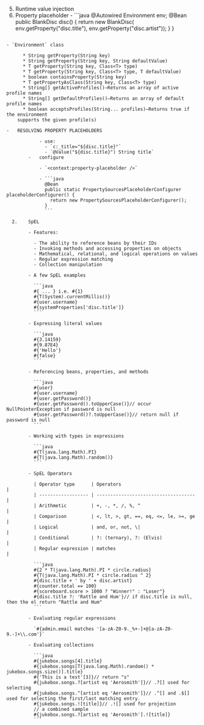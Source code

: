 5. Runtime value injection
  1. Property placeholder
    - ```java
      @Autowired
      Environment env;
      @Bean
      public BlankDisc disc() {
        return new BlankDisc(
          env.getProperty("disc.title"),
          env.getProperty("disc.artist"));
        }
      }
      ```
    - `Environment` class
  
          * String getProperty(String key)
          * String getProperty(String key, String defaultValue)
          * T getProperty(String key, Class<T> type)
          * T getProperty(String key, Class<T> type, T defaultValue)
          * boolean containsProperty(String key)
          * T getPropertyAsClass(String key, Class<T> type)
          * String[] getActiveProfiles()—Returns an array of active profile names
          * String[] getDefaultProfiles()—Returns an array of default profile names
          * boolean acceptsProfiles(String... profiles)—Returns true if the environment
        supports the given profile(s)

    -   RESOLVING PROPERTY PLACEHOLDERS

                - use:
                  - `c:_title="${disc.title}"`
                  - `@Value("${disc.title}") String title`
            -   configure

                - `<context:property-placeholder />`

                - ```java
                  @Bean
                  public static PropertySourcesPlaceholderConfigurer placeholderConfigurer() {
                    return new PropertySourcesPlaceholderConfigurer();
                  }
                  ```

      2.    SpEL

            - Features:

              - The ability to reference beans by their IDs
              - Invoking methods and accessing properties on objects
              - Mathematical, relational, and logical operations on values
              - Regular expression matching
              - Collection manipulation

            - A few SpEL examples

              ```java
              #{ ... } i.e. #{1}
              #{T(System).currentMillis()}
              #{user.username}
              #{systemProperties['disc.title']}
              ```

            - Expressing literal values

              ```java
              #{3.14159}
              #{9.87E4}
              #{'Hello'}
              #{false}
              ```

            - Referencing beans, properties, and methods

              ```java
              #{user}
              #{user.username}
              #{user.getPassword()}
              #{user.getPassword().toUpperCase()}// occur NullPointerException if password is null
              #{user.getPassword()?.toUpperCase()}// return null if password is null
              ```

            - Working with types in expressions

              ```java
              #{T(java.lang.Math).PI}
              #{T(java.lang.Math).random()}
              ```

            - SpEL Operators

              | Operator type      | Operators                            |
              | ------------------ | ------------------------------------ |
              | Arithmetic         | +, -, *, /, %, ^                     |
              | Comparison         | <, lt, >, gt, ==, eq, <=, le, >=, ge |
              | Logical            | and, or, not, \|                     |
              | Conditional        | ?: (ternary), ?: (Elvis)             |
              | Regular expression | matches                              |

              ```java
              #{2 * T(java.lang.Math).PI * circle.radius}
              #{T(java.lang.Math).PI * circle.radius ^ 2}
              #{disc.title + ' by ' + disc.artist}
              #{counter.total == 100}
              #{scoreboard.score > 1000 ? "Winner!" : "Loser"}
              #{disc.title ?: 'Rattle and Hum'}// if disc.title is null, then the el return "Rattle and Hum"
              ```

            - Evaluating regular expressions

              `#{admin.email matches '[a-zA-Z0-9._%+-]+@[a-zA-Z0-9.-]+\\.com'}`

            - Evaluating collections

              ```java
              #{jukebox.songs[4].title}
              #{jukebox.songs[T(java.lang.Math).random() * jukebox.songs.size()].title}
              #{'This is a test'[3]}// return "s"
              #{jukebox.songs.?[artist eq 'Aerosmith']}// .?[] used for selecting
              #{jukebox.songs.^[artist eq 'Aerosmith']}// .^[] and .$[] used for selecting the first/last matching entry.
              #{jukebox.songs.![title]}// .![] used for projection
              // a combined sample
              #{jukebox.songs.?[artist eq 'Aerosmith'].![title]}
              ```
